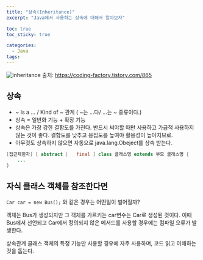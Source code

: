 ```yaml
---
title: "상속(Inheritance)"
excerpt: "Java에서 사용하는 상속에 대해서 알아보자"

toc: true
toc_sticky: true

categories:
  - Java
tags:
---
```

![inheritance](https://onedrive.live.com/embed?resid=C4F97B3B64AE3E7A%216620&authkey=%21AGz0_HoL8qqtea8&width=1174&height=644)
출처: https://coding-factory.tistory.com/865

## 상속

- ~ Is a ... / Kind of ~ 관계 ( ~는 ...다/ ...는 ~ 종류이다.)
- 상속 = 일반화 기능 + 확장 기능
- 상속은 가장 강한 결합도를 가진다. 반드시 써야할 때만 사용하고 가급적 사용하지 않는 것이 좋다. 결합도를 낮추고 응집도를 높여야 활용성이 높아지므로.
- 아무것도 상속하지 않으면 자동으로 java.lang.Obeject를 상속 받는다.

```java
[접근제한자] [ abstract |   final ] class 클래스명 extends 부모 클래스명 {
	...
}
```
 
## 자식 클래스 객체를 참조한다면

``Car car = new Bus();`` 와 같은 경우는 어떤일이 벌어질까?

객체는 Bus가 생성되지만 그 객체를 가르키는 car변수는 Car로 생성된 것이다. 이때 Bus에서 선언되고 Car에서 정의되지 않은 메서드를 사용할 경우에는 컴파일 오류가 발생한다.

상속관계 클래스 객체의 특정 기능만 사용할 경우에 자주 사용하며, 코드 읽고 이해하는 것을 돕는다.